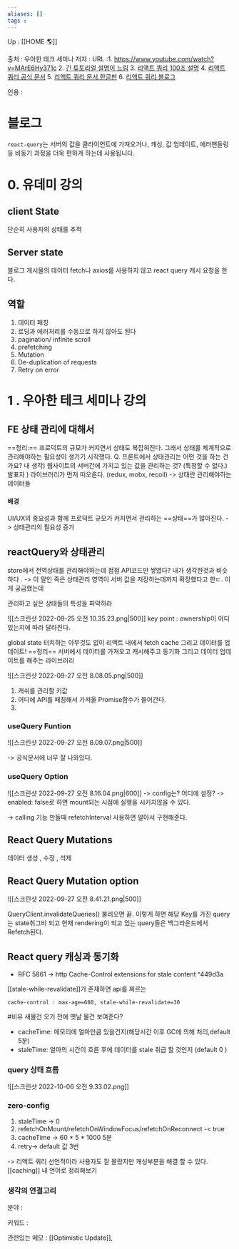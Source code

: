 ```yaml
---
aliases: []
tags : 
---
```

Up : [[HOME 🌎]]

출처 : 우아한 테크 세미나 
저자 : 
URL :1. https://www.youtube.com/watch?v=MArE6Hy371c
		2. [긴 튜토리얼 설명이 느림](https://www.youtube.com/watch?v=VtWkSCZX0Ec&list=PLC3y8-rFHvwjTELCrPrcZlo6blLBUspd2)
		3. [리액트 쿼리 100초 설명](https://www.youtube.com/watch?v=novnyCaa7To) 
		4. [리액트 쿼리 공식 문서](https://tanstack.com/query/v4/docs/installation)
		5. [리액트 쿼리 문서 한글판](https://velog.io/@familyman80/React-Query-%ED%95%9C%EA%B8%80-%EB%A9%94%EB%89%B4%EC%96%BC)
		6. [리액트 쿼리 블로그](https://velog.io/@devjooj/React-React-Query-%EC%82%AC%EC%9A%A9-%EC%9D%B4%EC%9C%A0-Queries-%EA%B0%9C%EB%85%90%ED%8E%B8)

인용 : 
# 블로그 

`react-query`는 서버의 값을 클라이언트에 가져오거나, 캐싱, 값 업데이트, 에러핸들링 등 비동기 과정을 더욱 편하게 하는데 사용됩니다.


# 0. 유데미 강의
## client State

단순히 사용자의 상태를 추적
## Server state 
블로그 게시물의 데이터 
fetch나 axios를 사용하지 않고 react query 캐시 요청을 한다. 

## 역할
1. 데이터 패칭
2. 로딩과 에러처리를 수동으로 하지 않아도 된다
3. pagination/ infinite scroll
4. prefetching
5. Mutation
6. De-duplication of requests
7. Retry on error



# 1 . 우아한 테크 세미나 강의 

## FE 상태 관리에 대해서 
==정리:== 프로덕트의 규모가 커지면서 상태도 복잡혀진다. 그래서 상태를 체계적으로  관리해야하는 필요성이 생기기 시작했다.
Q. 프론트에서 상태관리는 어떤 것을 하는 건가요? 
내 생각) 웹사이트의 서버간에 가지고 있는 값을 관리하는 것?  (특정할 수 없다.)
발표자 ) 라이브러리가 먼저 떠오른다. (redux, mobx, recoil)
-> 상태란 관리해야하는 데이터들

#### 배경 
UI/UX의 중요성과 함께 프로덕트 규모가 커지면서 관리하는 ==상태==가 많아진다.  -> 상태관리의 필요성 증가 


## reactQuery와 상태관리 
store에서 전역상태를 관리해야하는데 점점 API코드만 쌓였다? 내가 생각한것과 비슷하다 . -> 이 말인 즉은 상태관리 영역이 서버 값을 저장하는데까지 확장했다고 한ㄷ. 이게 궁금했는데

관리하고 싶은 상태들의 특성을 파악하라


![[스크린샷 2022-09-25 오전 10.35.23.png|500]]
key point : ownership이 어디있는지에 따라 달라진다.

global state 터치하는 아무것도 없이 리액트 내에서 fetch cache 그리고 데이터를 업데이트! 
==정리==
서버에서 데이터를 가져오고 캐시해주고 동기화 그리고 데이터 업데이트를 해주는 라이브러리


![[스크린샷 2022-09-27 오전 8.08.05.png|500]]
1. 캐쉬를 관리할 키값
2. 어디에 API를 패칭해서 가져올 Promise함수가 들어간다.
3.


### useQuery Funtion

 ![[스크린샷 2022-09-27 오전 8.09.07.png|500]]
 
-> 공식문서에 너무 잘 나와있다. 

### useQuery Option

![[스크린샷 2022-09-27 오전 8.16.04.png|600]]
-> config는? 어디에 설정?
-> enabled: false로 하면 mount되는 시점에 실행을 시키지않을 수 있다. 

-> calling 기능 만들때 refetchInterval 사용하면 알아서 구현해준다.

## React Query Mutations
데이터 생성 , 수정 , 석제 


## React Query Mutation option
![[스크린샷 2022-09-27 오전 8.41.21.png|500]]


QueryClient.invalidateQueries() 불러오면 끝. 이렇게 하면
해당 Key를 가진 query는 state취그비 되고 현재 rendering이 되고 있는 query들은 백그라운드에서 Refetch된다.


## React query 캐싱과 동기화
- RFC 5861
-> http Cache-Control extensions for stale content ^449d3a

[[stale-while-revalidate]]가 존재하면 api를 찌르는

```cache-control : max-age=600, stale-while-revalidate=30```

#비유 새물건 오기 전에 옛날 물건 보여준다?

- cacheTime: 메모리에 얼마만큼 있을건지(해당시간 이후 GC에 의해 처리,default 5분) 
- staleTime: 얼마의 시간이 흐른 후에 데이터를 stale 취급 할 것인지 (default 0 )

### query 상태 흐름

![[스크린샷 2022-10-06 오전 9.33.02.png]]

### zero-config
1. staleTime -> 0
2. refetchOnMount/refetchOnWindowFocus/refetchOnReconnect -< true
3. cacheTime -> 60 * 5 * 1000 5분
4. retry-> default 값 3번



-> 리액트 쿼리 선언적이라 사용자도 잘 몰랐지만 캐싱부분을 해결 할 수 있다. 
[[caching]] 내 언어로 정리해보기 


 




### 생각의 연결고리

분야 :

키워드 :

관련있는 메모 : [[Optimistic Update]], 
